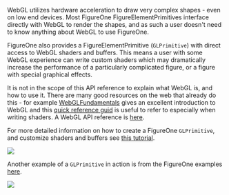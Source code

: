 WebGL utilizes hardware acceleration to draw very complex shapes - even on low end devices. Most FigureOne FigureElementPrimitives interface directly with WebGL to render the shapes, and as such a user doesn't need to know anything about WebGL to use FigureOne.

FigureOne also provides a FigureElementPrimitive (`GLPrimitive`) with direct access to WebGL shaders and buffers. This means a user with some WebGL experience can write custom shaders which may dramatically increase the performance of a particularly complicated figure, or a figure with special graphical effects.

It is not in the scope of this API reference to explain what WebGL is, and how to use it. There are many good resources on the web that already do this - for example [WebGLFundamentals](https://webglfundamentals.org/webgl/lessons/webgl-fundamentals.html) gives an excellent introduction to WebGL and this [quick reference guid](https://www.khronos.org/files/webgl/webgl-reference-card-1_0.pdf) is useful to refer to especially when writing shaders. A WebGL API reference is [here](https://developer.mozilla.org/en-US/docs/Web/API/WebGLRenderingContext).

For more detailed information on how to create a FigureOne `GLPrimitive`, and customize shaders and buffers see [this tutorial](https://github.com/airladon/FigureOne/tree/master/docs/tutorials/19%20-%20Performance%20Optimization).

![](../tutorials/19%20-%20Performance%20Optimization/08%20custom%20shader/example.gif)

Another example of a `GLPrimitive` in action is from the FigureOne examples [here](https://github.com/airladon/FigureOne/tree/master/docs/examples/Electric%20Field/).

![](../examples/Electric%20Field/example.gif)



